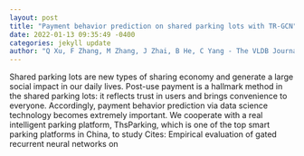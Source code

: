 ```yaml
--- 
layout: post 
title: "Payment behavior prediction on shared parking lots with TR-GCN" 
date: 2022-01-13 09:35:49 -0400 
categories: jekyll update 
author: "Q Xu, F Zhang, M Zhang, J Zhai, B He, C Yang - The VLDB Journal, 2022" 
--- 
```

Shared parking lots are new types of sharing economy and generate a large social impact in our daily lives. Post-use payment is a hallmark method in the shared parking lots: it reflects trust in users and brings convenience to everyone. Accordingly, payment behavior prediction via data science technology becomes extremely important. We cooperate with a real intelligent parking platform, ThsParking, which is one of the top smart parking platforms in China, to study Cites: Empirical evaluation of gated recurrent neural networks on